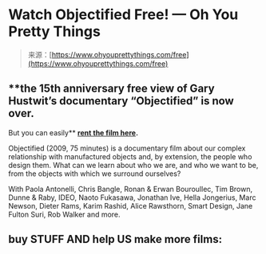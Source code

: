 <!--yml
category: 未分类
date: 2024-05-27 15:01:01
-->

# Watch Objectified Free! — Oh You Pretty Things

> 来源：[https://www.ohyouprettythings.com/free](https://www.ohyouprettythings.com/free)

## **the 15th anniversary free view of Gary Hustwit’s documentary “Objectified” is now over.
But you can easily** [**rent the film here**](https://vimeo.com/ondemand/objectified)**.**

Objectified (2009, 75 minutes) is a documentary film about our complex relationship with manufactured objects and, by extension, the people who design them. What can we learn about who we are, and who we want to be, from the objects with which we surround ourselves?

With Paola Antonelli, Chris Bangle, Ronan & Erwan Bouroullec, Tim Brown, Dunne & Raby, IDEO, Naoto Fukasawa, Jonathan Ive, Hella Jongerius, Marc Newson, Dieter Rams, Karim Rashid, Alice Rawsthorn, Smart Design, Jane Fulton Suri, Rob Walker and more.

## **buy STUFF AND help US make more films:**
